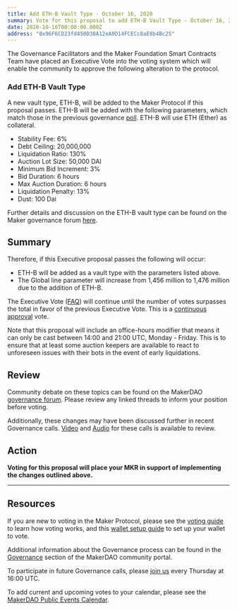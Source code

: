 ```yaml
---
title: Add ETH-B Vault Type - October 16, 2020
summary: Vote for this proposal to add ETH-B Vault Type - October 16, 2020
date: 2020-10-16T00:00:00.000Z
address: "0x96F6CD23fd450D30A12eA0D14FCECc8aE8b4Bc25"
---
```

The Governance Facilitators and the Maker Foundation Smart Contracts Team have placed an Executive Vote into the voting system which will enable the community to approve the following alteration to the protocol.

### Add ETH-B Vault Type

A new vault type, ETH-B, will be added to the Maker Protocol if this proposal passes. ETH-B will be added with the following parameters, which match those in the previous governance [poll](https://vote.makerdao.com/polling-proposal/qmzvcsx9lkpejp8xpxsvkvvfot8anarmdq17afjdbbu3wu). ETH-B will use ETH (Ether) as collateral.

* Stability Fee: 6%
* Debt Ceiling: 20,000,000
* Liquidation Ratio: 130%
* Auction Lot Size: 50,000 DAI
* Minimum Bid Increment: 3%
* Bid Duration: 6 hours
* Max Auction Duration: 6 hours
* Liquidation Penalty: 13%
* Dust: 100 Dai

Further details and discussion on the ETH-B vault type can be found on the Maker governance forum [here](https://forum.makerdao.com/t/signal-request-add-eth-b-vault-collateral-type-september-2020/4435). 

## Summary

Therefore, if this Executive proposal passes the following will occur:
- ETH-B will be added as a vault type with the parameters listed above.
- The Global line parameter will increase from 1,456 million to 1,476 million due to the addition of ETH-B.

The Executive Vote ([FAQ](https://community-development.makerdao.com/makerdao-mcd-faqs/faqs#governance)) will continue until the number of votes surpasses the total in favor of the previous Executive Vote. This is a [continuous approval](https://community-development.makerdao.com/makerdao-mcd-faqs/faqs/governance#what-is-continuous-approval-voting) vote.

Note that this proposal will include an office-hours modifier that means it can only be cast between 14:00 and 21:00 UTC, Monday - Friday. This is to ensure that at least some auction keepers are available to react to unforeseen issues with their bots in the event of early liquidations.

## Review

Community debate on these topics can be found on the MakerDAO [governance forum](https://forum.makerdao.com/). Please review any linked threads to inform your position before voting.

Additionally, these changes may have been discussed further in recent Governance calls. [Video](https://www.youtube.com/playlist?list=PLLzkWCj8ywWNq5-90-Id6VPSsrk4OWVan) and [Audio](https://soundcloud.com/makerdao/sets/governance-calls) for these calls is available to review.

## Action

**Voting for this proposal will place your MKR in support of implementing the changes outlined above.**

---

## Resources

If you are new to voting in the Maker Protocol, please see the [voting guide](https://community-development.makerdao.com/en/learn/governance/how-voting-works/) to learn how voting works, and this [wallet setup guide](https://community-development.makerdao.com/en/learn/governance/voting-setup/) to set up your wallet to vote.

Additional information about the Governance process can be found in the [Governance](https://community-development.makerdao.com/en/learn/governance) section of the MakerDAO community portal.

To participate in future Governance calls, please [join us](https://github.com/makerdao/community/tree/master/governance/governance-and-risk-meetings) every Thursday at 16:00 UTC.

To add current and upcoming votes to your calendar, please see the [MakerDAO Public Events Calendar](https://calendar.google.com/calendar/embed?src=makerdao.com_3efhm2ghipksegl009ktniomdk%40group.calendar.google.com&amp;ctz=America%2FLos_Angeles).